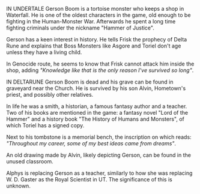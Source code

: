 IN UNDERTALE Gerson Boom is a tortoise monster who keeps a shop in Waterfall. He is one of the oldest characters in the game, old enough to be fighting in the Human-Monster War. Afterwards he spent a long time fighting criminals under the nickname "Hammer of Justice".

Gerson has a keen interest in history. He tells Frisk the prophecy of Delta Rune and explains that Boss Monsters like <a onclick="loadFile('Asgore.md')">Asgore</a> and <a onclick="loadFile('Toriel.md')">Toriel</a> don't age unless they have a living child.

In Genocide route, he seems to know that Frisk cannot attack him inside the shop, adding _"Knowledge like that is the only reason I've survived so long"_.

IN DELTARUNE Gerson Boom is dead and his grave can be found in graveyard near the <a onclick="loadFile('Church.md')">Church</a>. He is survived by his son <a onclick="loadFile('Father Alvin.md')">Alvin</a>, Hometown's priest, and possibly other relatives. 

In life he was a smith, a historian, a famous fantasy author and a teacher. Two of his books are mentioned in the game: a fantasy novel "Lord of the Hammer" and a history book "The History of Humans and Monsters", of which <a onclick="loadFile('Toriel.md')">Toriel</a> has a signed copy.

Next to his tombstone is a memorial bench, the inscription on which reads: *"Throughout my career, some of my best ideas came from dreams"*.

An old drawing made by Alvin, likely depicting Gerson, can be found in the unused classroom.

<a onclick="loadFile('Alphys.md')">Alphys</a> is replacing Gerson as a teacher, similarly to how she was replacing <a onclick="loadFile('Doctor W. D. Gaster.md')">W. D. Gaster</a> as the Royal Scientist in UT. The significance of this is unknown.
